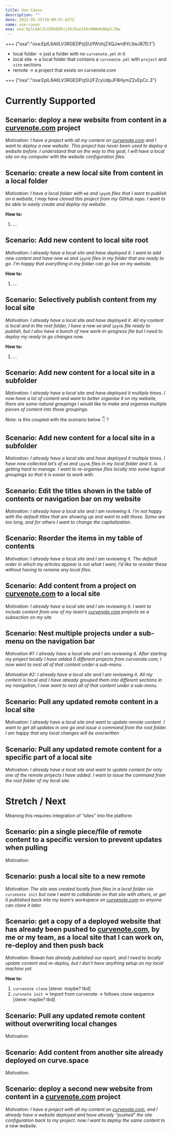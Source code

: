 ```yaml
---
title: Use Cases
description: ""
date: 2022-05-25T10:09:57.627Z
name: use-cases
oxa: oxa:EplL6AlILV3RGEDPzj5U/Ewz1XGs9N0mKdQqCLTAw
---
```


+++ {"oxa":"oxa:EplL6AlILV3RGEDPzj5U/fWzhjZXQJwn8Yc3wJ87D.1"}

- local folder → just a folder with no `curvenote.yml` in it
- local site → a local folder that contains a `curvneote.yml` with `project` and `site` sections
- remote → a project that exists on curvenote.com

+++ {"oxa":"oxa:EplL6AlILV3RGEDPzj5U/FZryUdpJF8HymZ2xEpCc.3"}

# Currently Supported

## Scenario: deploy a new website from content in a [curvenote.com](curvenote.com) project

*Motivation: I have a project with all my content on* [*curvenote.com*](curvenote.com) *and I want to deploy a new website. This project has never been used to deploy a website before. I understand that on the way to this goal, I will have a local site on my computer with the website configuration files.*

## Scenario: create a new local site from content in a local folder

*Motivation: I have a local folder with* `md` *and* `ipynb` *files that I want to publish on a website, I may have cloned this project from my GitHub repo. I want to be able to easily create and deploy my website.*

**How to:**

1. …

## Scenario: Add new content to local site root

*Motivation: I already have a local site and have deployed it. I want to add new content and have new* `md` *and* `ipynb` *files in my folder that are ready to go. I’m happy that everything in my folder can go live on my website.*

**How to:**

1. …

## Scenario: Selectively publish content from my local site

*Motivation: I already have a local site and have deployed it. All my content is local and in the root folder, I have a new* `md` *and* `ipynb` *file ready to publish, but I also have a bunch of new work-in-progress file but I need to deploy my ready to go changes now.*

**How to:**

1. …

## Scenario: Add new content for a local site in a subfolder

*Motivation: I already have a local site and have deployed it multiple times. I now have a lot of content and want to better organise it on my website, there are some natural groupings I would like to make and organise multiple pieces of content into those groupings.*

Note: is this coupled with the scenario below 👇 ?

## Scenario: Add new content for a local site in a subfolder

*Motivation: I already have a local site and have deployed it multiple times. I have now collected lot’s of* `md` *and* `ipynb` *files in my local folder and it. is getting hard to manage. I want to re-organise files locally into some logical groupings so that it is easier to work with.*

## Scenario: Edit the titles shown in the table of contents or navigation bar on my website

*Motivation: I already have a local site and I am reviewing it. I’m not happy with the default titles that are showing up and want to edit those. Some are too long, and for others I want to change the capitalization.*

## Scenario: Reorder the items in my table of contents

*Motivation: I already have a local site and I am reviewing it. The default order in which my articles appear is not what I want, I’d like to reorder these without having to rename any local files.*

## Scenario: Add content from a project on [curvenote.com](curvenote.com) to a local site

*Motivation: I already have a local site and I am reviewing it. I want to include content from one of my team’s* [*curvenote.com*](curvenote.com) *projects as a subsection on my site*

## Scenario: Nest multiple projects under a sub-menu on the navigation bar

*Motivation #1: I already have a local site and I am reviewing it. After starting my project locally I have added 5 different projects from curvenote.com, I now want to nest all of that content under a sub-menu.*

*Motivation #2: I already have a local site and I am reviewing it. All my content is local and I have already grouped them into different sections in my navigation, I now want to nest all of that content under a sub-menu.*

## Scenario: Pull any updated remote content in a local site

Motivation: *I already have a local site and want to update remote content. I want to get all updates in one go and issue a command from the root folder. I am happy that any local changes will be overwritten*

## Scenario: Pull any updated remote content for a specific part of a local site

Motivation: *I already have a local site and want to update content for only one of the remote projects I have added. I want to issue the command from the root folder of my local site.*

## 

# Stretch / Next

Meaning this requires integration of “sites” into the platform

## Scenario: pin a single piece/file of remote content to a specific version to prevent updates when pulling

*Motivation:*

## Scenario: push a local site to a new remote

*Motivation: The site was created locally from files in a local folder via* `curvenote init` *but now I want to collaborate on that site with others, or get it published back into my team’s workspace on* [*curvenote.com*](curvenote.com) *so anyone can clone it later.*

## Scenario: get a copy of a deployed website that has already been pushed to [curvenote.com](curvenote.com), by me or my team, as a local site that I can work on, re-deploy and then push back

*Motivation: Rowan has already published our report, and I need to locally update content and re-deploy, but I don’t have anything setup on my local machine yet.*

**How to:**

1. `curvenote clone` \[steve: maybe? tbd\]
2. `curvnote init` → Import from curvenote → follows clone sequence \[steve: maybe? tbd\]

## Scenario: Pull any updated remote content without overwriting local changes

Motivation:

## Scenario: Add content from another site already deployed on curve.space

*Motivation:*

## Scenario: deploy a second new website from content in a [curvenote.com](curvenote.com) project

*Motivation: I have a project with all my content on* [*curvenote.com*](curvenote.com)*, and I already have a website deployed and have already “pushed” the site configuration back to my project. now I want to deploy the same content to a new website.*

